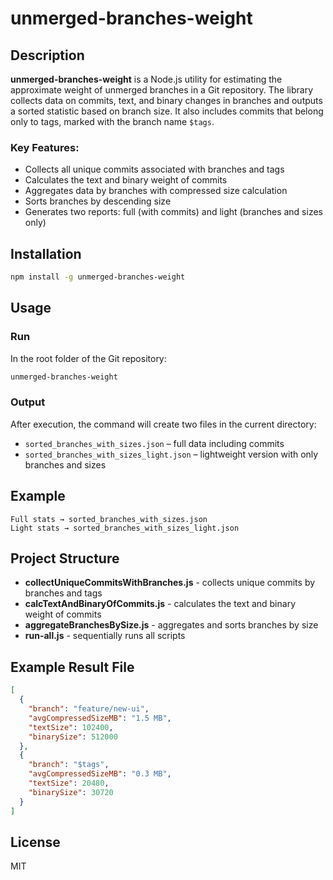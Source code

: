 # unmerged-branches-weight

## Description

**unmerged-branches-weight** is a Node.js utility for estimating the approximate weight of unmerged branches in a Git repository. The library collects data on commits, text, and binary changes in branches and outputs a sorted statistic based on branch size. It also includes commits that belong only to tags, marked with the branch name `$tags`.

### Key Features:

* Collects all unique commits associated with branches and tags
* Calculates the text and binary weight of commits
* Aggregates data by branches with compressed size calculation
* Sorts branches by descending size
* Generates two reports: full (with commits) and light (branches and sizes only)

## Installation

```bash
npm install -g unmerged-branches-weight
```

## Usage

### Run

In the root folder of the Git repository:

```bash
unmerged-branches-weight
```

### Output

After execution, the command will create two files in the current directory:

* `sorted_branches_with_sizes.json` – full data including commits
* `sorted_branches_with_sizes_light.json` – lightweight version with only branches and sizes

## Example

```
Full stats → sorted_branches_with_sizes.json
Light stats → sorted_branches_with_sizes_light.json
```

## Project Structure

* **collectUniqueCommitsWithBranches.js** - collects unique commits by branches and tags
* **calcTextAndBinaryOfCommits.js** - calculates the text and binary weight of commits
* **aggregateBranchesBySize.js** - aggregates and sorts branches by size
* **run-all.js** - sequentially runs all scripts

## Example Result File

```json
[
  {
    "branch": "feature/new-ui",
    "avgCompressedSizeMB": "1.5 MB",
    "textSize": 102400,
    "binarySize": 512000
  },
  {
    "branch": "$tags",
    "avgCompressedSizeMB": "0.3 MB",
    "textSize": 20480,
    "binarySize": 30720
  }
]
```

## License

MIT
